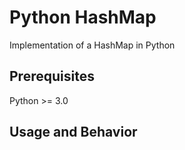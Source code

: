 # Python HashMap

Implementation of a HashMap in Python 

## Prerequisites

Python >= 3.0

## Usage and Behavior
